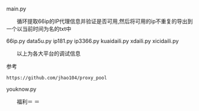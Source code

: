 main.py

        循环提取66ip的IP代理信息并验证是否可用,然后将可用的ip不重复的导出到一个以当前时间为名的txt中

66ip.py
data5u.py
ip181.py
ip3366.py
kuaidaili.py
xdaili.py
xicidaili.py

        以上为各大平台的调试信息

参考

    https://github.com/jhao104/proxy_pool


youknow.py

        福利＝ ＝

